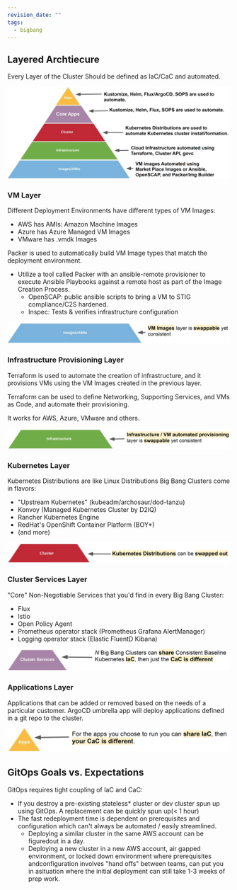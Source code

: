 ```yaml
---
revision_date: ""
tags:
  - bigbang
---
```


## Layered Archtiecure
Every Layer of the Cluster Should be defined as IaC/CaC and automated.

![IaC/CaC Layers](../images/dev-sec-ops/0-layers.png)


### VM Layer
Different Deployment Environments have different types of VM Images:
  * AWS has AMIs: Amazon Machine Images
  * Azure has Azure Managed VM Images
  * VMware has .vmdk Images

Packer is used to automatically build VM Image types that match the deployment environment.
  * Utilize a tool called Packer with an ansible-remote provisioner to execute Ansible Playbooks against a remote host as part of the Image Creation Process.
      * OpenSCAP: public ansible scripts to bring a VM to STIG compliance/C2S hardened.
      * Inspec: Tests & verifies infrastructure configuration

![VM Layer](../images/dev-sec-ops/1-vm-layer.png)


### Infrastructure Provisioning Layer
Terraform is used to automate the creation of infrastructure, and it provisions VMs using the VM Images created in the previous layer.

Terraform can be used to define Networking, Supporting Services, and VMs as Code, and automate their provisioning.

It works for AWS, Azure, VMware and others.

![VM Layer](../images/dev-sec-ops/2-infra-layer.png)


### Kubernetes Layer
Kubernetes Distributions are like Linux Distributions Big Bang Clusters come in flavors:
* "Upstream Kubernetes" (kubeadm/archosaur/dod-tanzu)
* Konvoy (Managed Kubernetes Cluster by D2IQ)
* Rancher Kubernetes Engine
* RedHat's OpenShift Container Platform (BOY*)
* (and more)

![Kubernetes Layer](../images/dev-sec-ops/3-k8s-layer.png)


### Cluster Services Layer
"Core" Non-Negotiable Services that you'd find in every Big Bang Cluster:
  * Flux
  * Istio
  * Open Policy Agent
  * Prometheus operator stack (Prometheus Grafana AlertManager)
  * Logging operator stack (Elastic FluentD Kibana)

![Cluster Services Layer](../images/dev-sec-ops/4-cluster-services-layer.png)


### Applications Layer
Applications that can be added or removed based on the needs of a particular customer.  ArgoCD umbrella app will deploy applications defined in a git repo to the cluster.
 
![Applications Layer](../images/dev-sec-ops/5-apps-layer.png)


## GitOps Goals vs. Expectations
GitOps requires tight coupling of IaC and CaC:

* If you destroy a pre-existing stateless* cluster or dev cluster spun up using GitOps. A replacement can be quickly spun up(< 1 hour)
* The fast redeployment time is dependent on prerequisites and configuration which can't always be automated / easily streamlined.
    * Deploying a similar cluster in the same AWS account can be figuredout in a day.
    * Deploying a new cluster in a new AWS account, air gapped environment, or locked down environment where prerequisites andconfiguration involves "hand offs" between teams, can put you in asituation where the initial deployment can still take 1-3 weeks of prep work.